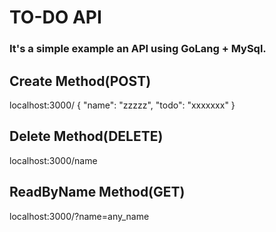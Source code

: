 # TO-DO API

### It's a simple example an API using GoLang + MySql.

## Create Method(POST)
localhost:3000/
{
    "name": "zzzzz",
    "todo": "xxxxxxx"
}

## Delete Method(DELETE)
localhost:3000/name

## ReadByName Method(GET)
localhost:3000/?name=any_name
